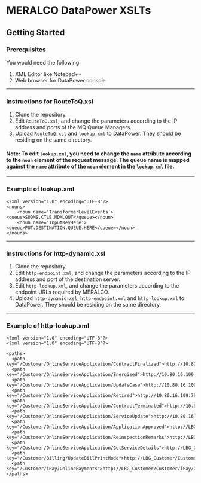 # MERALCO DataPower XSLTs
## Getting Started
### Prerequisites
You would need the following:
1. XML Editor like Notepad++
2. Web browser for DataPower console

___

### Instructions for RouteToQ.xsl
1. Clone the repository.
2. Edit `RouteToQ.xsl`, and change the parameters according to the IP address and ports of the MQ Queue Managers.
3. Upload `RouteToQ.xsl` and `lookup.xml` to DataPower. They should be residing on the same directory.

#### Note: To edit `lookup.xml`, you need to change the `name` attribute according to the `noun` element of the request message. The queue name is mapped against the `name` attribute of the `noun` element in the `lookup.xml` file.

---

### Example of lookup.xml

```
<?xml version="1.0" encoding="UTF-8"?>
<nouns>
	<noun name='TransformerLevelEvents'><queue>SODMS.CTLE.MDM.OUT</queue></noun>
	<noun name='InputKeyHere'><queue>PUT.DESTINATION.QUEUE.HERE</queue></noun>
</nouns>
```

---
### Instructions for http-dynamic.xsl
1. Clone the repository.
2. Edit `http-endpoint.xml`, and change the parameters according to the IP address and port of the destination server.
3. Edit `http-lookup.xml`, and change the parameters according to the endpoint URLs required by MERALCO.
4. Upload `http-dynamic.xsl`, `http-endpoint.xml` and `http-lookup.xml` to DataPower. They should be residing on the same directory.

---
### Example of http-lookup.xml

```
<?xml version="1.0" encoding="UTF-8"?>
<?xml version="1.0" encoding="UTF-8"?>

<paths>
  <path key="/Customer/OnlineServiceApplication/ContractFinalized">http://10.80.16.109:7803/Customer/OnlineServiceApplication/ContractFinalized</path>
  <path key="/Customer/OnlineServiceApplication/Energized">http://10.80.16.109:7803/Customer/OnlineServiceApplication/Energized</path>
  <path key="/Customer/OnlineServiceApplication/UpdateCase">http://10.80.16.109:7803/Customer/OnlineServiceApplication/UpdateCase</path>
  <path key="/Customer/OnlineServiceApplication/Retired">http://10.80.16.109:7803/Customer/OnlineServiceApplication/Retired</path>
  <path key="/Customer/OnlineServiceApplication/ContractTerminated">http://10.80.16.109:7803/Customer/OnlineServiceApplication/ContractTerminated</path>
  <path key="/Customer/OnlineServiceApplication/ServiceUpdate">http://10.80.16.109:7803/Customer/OnlineServiceApplication/ServiceUpdate</path>
  <path key="/Customer/OnlineServiceApplication/ApplicationApproved">http://LBG_Customer/Customer/OnlineServiceApplication/ApplicationApproved</path>
  <path key="/Customer/OnlineServiceApplication/ReinspectionRemarks">http://LBG_Customer/Customer/OnlineServiceApplication/ReinspectionRemarks</path>
  <path key="/Customer/OnlineServiceApplication/GetServiceDetails">http://LBG_Customer/Customer/OnlineServiceApplication/GetServiceDetails</path>
  <path key="/Customer/Billing/UpdateBillPrintMode">http://LBG_Customer/Customer/Billing/UpdateBillPrintMode</path>
  <path key="/Customer/iPay/OnlinePayments">http://LBG_Customer/Customer/iPay/OnlinePayments</path>
</paths>
```
